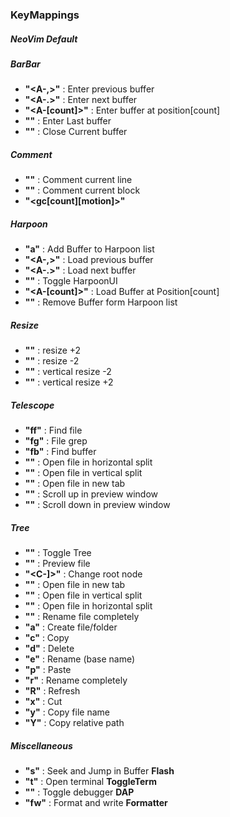 ### KeyMappings

##### NeoVim Default

##### BarBar

- **"<A-,>"** : Enter previous buffer
- **"<A-.>"** : Enter next buffer
- **"<A-[count]>"** : Enter buffer at position[count] 
- **"<A-0>"** : Enter Last buffer
- **"<A-c>"** : Close Current buffer

##### Comment

- **"<gcc>"** : Comment current line
- **"<gcb>"** : Comment current block
- **"<gc[count][motion]>"**

##### Harpoon

- **"<leader>a"** : Add Buffer to Harpoon list
- **"<A-,>"** : Load previous buffer
- **"<A-.>"** : Load next buffer
- **"<A-a>"** : Toggle HarpoonUI
- **"<A-[count]>"** : Load Buffer at Position[count]
- **"<A-z>"** : Remove Buffer form Harpoon list

##### Resize

- **"<C-j>"** : resize +2
- **"<C-k>"** : resize -2
- **"<C-h>"** : vertical resize -2
- **"<C-l>"** : vertical resize +2

##### Telescope

- **"<leader>ff"** : Find file
- **"<leader>fg"** : File grep
- **"<leader>fb"** : Find buffer 
- **"<C-x>"** : Open file in horizontal split
- **"<C-v>"** : Open file in vertical split
- **"<C-t>"** : Open file in new tab
- **"<C-u>"** : Scroll up in preview window
- **"<C-d>"** : Scroll down in preview window

##### Tree

- **"<leader><leader>"** : Toggle Tree
- **"<Tab>"** : Preview file
- **"<C-]>"** : Change root node
- **"<C-t>"** : Open file in new tab
- **"<C-v>"** : Open file in vertical split
- **"<C-x>"** : Open file in horizontal split
- **"<C-r>"** : Rename file completely
- **"a"** : Create file/folder
- **"c"** : Copy
- **"d"** : Delete
- **"e"** : Rename (base name)
- **"p"** : Paste
- **"r"** : Rename completely
- **"R"** : Refresh
- **"x"** : Cut
- **"y"** : Copy file name
- **"Y"** : Copy relative path

##### Miscellaneous 

- **"s"** : Seek and Jump in Buffer     **Flash**
- **"<leader>t"** : Open terminal       **ToggleTerm**
- **"<C-b>"** : Toggle debugger         **DAP**
- **"<leader>fw"** : Format and write   **Formatter**
